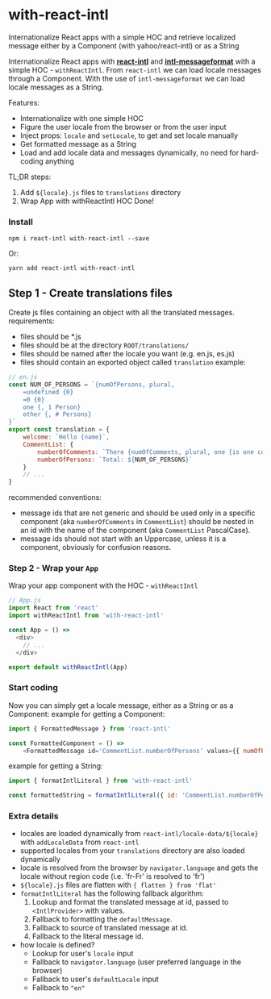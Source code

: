# with-react-intl

Internationalize React apps with a simple HOC and retrieve localized message either by a Component (with yahoo/react-intl) or as a String 

Internationalize React apps with [**react-intl**](https://github.com/yahoo/react-intl) and [**intl-messageformat**](https://github.com/yahoo/intl-messageformat) with a simple HOC - `withReactIntl`.
From `react-intl` we can load locale messages through a Component.
With the use of `intl-messageformat` we can load locale messages as a String.

Features:
- Internationalize with one simple HOC
- Figure the user locale from the browser or from the user input
- Inject props: `locale` and `setLocale`, to get and set locale manually
- Get formatted message as a String
- Load and add locale data and messages dynamically, no need for hard-coding anything

TL;DR steps:
1. Add `${locale}.js` files to `translations` directory
2. Wrap App with withReactIntl HOC
Done!

### Install
```
npm i react-intl with-react-intl --save
```
Or:
```
yarn add react-intl with-react-intl
```

## Step 1 - Create translations files
Create js files containing an object with all the translated messages.
requirements:
- files should be *.js
- files should be at the directory `ROOT/translations/`
- files should be named after the locale you want (e.g. en.js, es.js)
- files should contain an exported object called `translation`
example:
```js
// en.js
const NUM_OF_PERSONS = `{numOfPersons, plural, 
    =undefined {0} 
    =0 {0}
    one {, 1 Person} 
    other {, # Persons} 
}`
export const translation = {
    welcome: `Hello {name}`,
    CommentList: {
        numberOfComments: `There {numOfComments, plural, one {is one comment} other {are {numOfComments} comments}}`,
        numberOfPersons: `Total: ${NUM_OF_PERSONS}`
    }
    // ...
}
```
recommended conventions:
- message ids that are not generic and should be used only in a specific component (aka `numberOfComments` in `CommentList`) should be nested in an id with the name of the component (aka `CommentList` PascalCase).
- message ids should not start with an Uppercase, unless it is a component, obviously for confusion reasons.

### Step 2 - Wrap your `App`
Wrap your app component with the HOC - `withReactIntl`
```js
// App.js
import React from 'react'
import withReactIntl from 'with-react-intl'

const App = () =>
  <div>
    // ...
  </div>

export default withReactIntl(App)
```

### Start coding
Now you can simply get a locale message, either as a String or as a Component:
example for getting a Component: 
```js
import { FormattedMessage } from 'react-intl'

const FormattedComponent = () => 
    <FormattedMessage id='CommentList.numberOfPersons' values={{ numOfPersons: 8 }} />
```
example for getting a String: 

```js
import { formatIntlLiteral } from 'with-react-intl'

const formattedString = formatIntlLiteral({ id: 'CommentList.numberOfPersons', values: { numOfPersons: 8 } })
```

### Extra details
- locales are loaded dynamically from `react-intl/locale-data/${locale}` with `addLocaleData` from `react-intl`
- supported locales from your `translations` directory are also loaded dynamically
- locale is resolved from the browser by `navigator.language` and gets the locale without region code (i.e. 'fr-Fr' is resolved to 'fr')
- `${locale}.js` files are flatten with `{ flatten } from 'flat'`
- `formatIntlLiteral` has the following fallback algorithm:
    1. Lookup and format the translated message at id, passed to `<IntlProvider>` with values.
    2. Fallback to formatting the `defaultMessage`.
    3. Fallback to source of translated message at id.
    4. Fallback to the literal message id.
- how locale is defined?
    - Lookup for user's `locale` input
    - Fallback to `navigator.language` (user preferred language in the browser)
    - Fallback to user's `defaultLocale` input
    - Fallback to `"en"`


